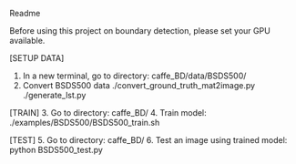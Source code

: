 Readme

Before using this project on boundary detection, please set your GPU available.

[SETUP DATA]
1. In a new terminal, go to directory: caffe_BD/data/BSDS500/
2. Convert BSDS500 data
  ./convert_ground_truth_mat2image.py
  ./generate_lst.py

[TRAIN]
3. Go to directory: caffe_BD/
4. Train model:
  ./examples/BSDS500/BSDS500_train.sh

[TEST]
5. Go to directory: caffe_BD/
6. Test an image using trained model:
  python BSDS500_test.py
